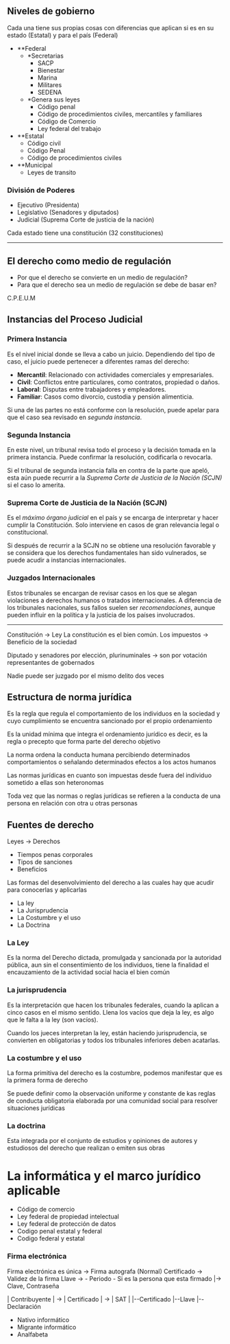 ## Niveles de gobierno

Cada una tiene sus propias cosas con diferencias que aplican si es en su estado (Estatal) y para el país (Federal)
- **Federal
	- *Secretarias
		- SACP
		- Bienestar
		- Marina
		- Militares
		- SEDENA
	- *Genera sus leyes
		- Código penal
		- Código de procedimientos civiles, mercantiles y familiares
		- Código de Comercio
		- Ley federal del trabajo
- **Estatal
	- Código civil
	- Código Penal
	- Código de procedimientos civiles
- **Municipal
	- Leyes de transito

### División de Poderes
- Ejecutivo (Presidenta)
- Legislativo (Senadores y diputados)
- Judicial (Suprema Corte de justicia de la nación)

Cada estado tiene una constitución (32 constituciones)

---------------------------------------------------------
## El derecho como medio de regulación

- Por que el derecho se convierte en un medio de regulación?
- Para que el derecho sea un medio de regulación se debe de basar en?

C.P.E.U.M

## **Instancias del Proceso Judicial**

### Primera Instancia
Es el nivel inicial donde se lleva a cabo un juicio. Dependiendo del tipo de caso, el juicio puede pertenecer a diferentes ramas del derecho:

- **Mercantil**: Relacionado con actividades comerciales y empresariales.
- **Civil**: Conflictos entre particulares, como contratos, propiedad o daños.
- **Laboral**: Disputas entre trabajadores y empleadores.
- **Familiar**: Casos como divorcio, custodia y pensión alimenticia.

Si una de las partes no está conforme con la resolución, puede apelar para que el caso sea revisado en *segunda instancia*.

### Segunda Instancia
En este nivel, un tribunal revisa todo el proceso y la decisión tomada en la primera instancia. Puede confirmar la resolución, codificarla o revocarla.

Si el tribunal de segunda instancia falla en contra de la parte que apeló, esta aún puede recurrir a la *Suprema Corte de Justicia de la Nación (SCJN)* si el caso lo amerita.

### Suprema Corte de Justicia de la Nación (SCJN)
Es el *máximo órgano judicial* en el país y se encarga de interpretar y hacer cumplir la Constitución. Solo interviene en casos de gran relevancia legal o constitucional.

Si después de recurrir a la SCJN no se obtiene una resolución favorable y se considera que los derechos fundamentales han sido vulnerados, se puede acudir a instancias internacionales.

### Juzgados Internacionales
Estos tribunales se encargan de revisar casos en los que se alegan violaciones a derechos humanos o tratados internacionales. A diferencia de los tribunales nacionales, sus fallos suelen ser *recomendaciones*, aunque pueden influir en la política y la justicia de los países involucrados.

---
Constitución -> Ley
La constitución es el bien común. Los impuestos -> Beneficio de la sociedad

Diputado y senadores por elección, plurinuminales -> son por votación representantes de gobernados

Nadie puede ser juzgado por el mismo delito dos veces

## Estructura de norma jurídica

Es la regla que regula el comportamiento de los individuos en la sociedad y cuyo cumplimiento se encuentra sancionado por el propio ordenamiento

Es la unidad mínima que integra el ordenamiento jurídico es decir, es la regla o precepto que forma parte del derecho objetivo

La norma ordena la conducta humana percibiendo determinados comportamientos o señalando determinados efectos a los actos humanos

Las normas jurídicas en cuanto son impuestas desde fuera del individuo sometido a ellas son heteronomas

Toda vez que las normas o reglas jurídicas se refieren a la conducta de una persona en relación con otra u otras personas

## Fuentes de derecho

Leyes -> Derechos
- Tiempos penas corporales
- Tipos de sanciones
- Beneficios

Las formas del desenvolvimiento del derecho a las cuales hay que acudir para conocerlas y aplicarlas
- La ley
- La Jurisprudencia
- La Costumbre y el uso
- La Doctrina
### La Ley
Es la norma del Derecho dictada, promulgada y sancionada por la autoridad pública, aun sin el consentimiento de los individuos, tiene la finalidad el encauzamiento de la actividad social hacia el bien común
### La jurisprudencia
Es la interpretación que hacen los tribunales federales, cuando la aplican a cinco casos en el mismo sentido. Llena los vacíos que deja la ley, es algo que le falta a la ley (son vacíos).

Cuando los jueces interpretan la ley, están haciendo jurisprudencia, se convierten en obligatorias y todos los tribunales inferiores deben acatarlas.
### La costumbre y el uso
La forma primitiva del derecho es la costumbre, podemos manifestar que es la primera forma de derecho

Se puede definir como la observación uniforme y constante de kas reglas de conducta obligatoria elaborada por una comunidad social para resolver situaciones jurídicas
### La doctrina
Esta integrada por el conjunto de estudios y opiniones de autores y estudiosos del derecho que realizan o emiten sus obras

# La informática y el marco jurídico aplicable

- Código de comercio
- Ley federal de propiedad intelectual
- Ley federal de protección de datos
- Codigo penal estatal y federal
- Codigo federal y estatal

### Firma electrónica
Firma electrónica es única -> Firma autografa (Normal)
Certificado -> Validez de la firma
Llave -> - Periodo - Si es la persona que esta firmado
|-> Clave, Contraseña

| Contribuyente | -> | Certificado | -> | SAT |
	|--Certificado
	|--Llave
	|--Declaración 

- Nativo informático
- Migrante informático
- Analfabeta